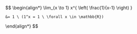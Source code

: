 $$
\begin{align*}
	\lim_{x \to 1} x^{
		\left(
			\frac{1}{x-1}
		\right)
	}

	&= 1 \ (1^x = 1 \ \forall x \in \mathbb{R})
\end{align*}
$$
